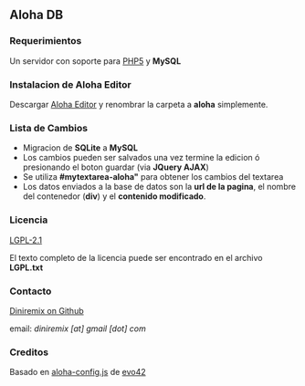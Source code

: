 ## Aloha DB ##

### Requerimientos

Un servidor con soporte para [PHP5](http://php.net/) y **MySQL**

### Instalacion de Aloha Editor ###
Descargar [Aloha Editor](http://www.alohaeditor.org/) y renombrar la carpeta a **aloha** simplemente.

### Lista de Cambios ###

* Migracion de **SQLite**  a **MySQL**
* Los cambios pueden ser salvados una vez termine la edicion ó presionando el boton guardar (via **JQuery AJAX**)
* Se utiliza **#mytextarea-aloha"** para obtener los cambios del textarea 
* Los datos enviados a la base de datos son la **url de la pagina**, el nombre del contenedor (**div**) y el **contenido modificado**.

### Licencia ###
[LGPL-2.1](http://www.gnu.org/licenses/old-licenses/lgpl-2.1.html)

El texto completo de la licencia puede ser encontrado en el archivo **LGPL.txt**

### Contacto ###
[Diniremix on Github](https://github.com/diniremix)

email: *diniremix [at] gmail [dot] com*

### Creditos ###
Basado en [aloha-config.js](https://gist.github.com/1448270) de [evo42](https://github.com/evo42)

